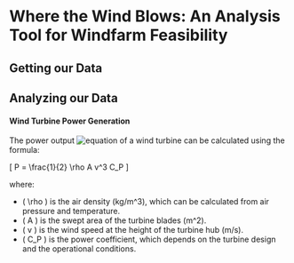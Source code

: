 # Where the Wind Blows: An Analysis Tool for Windfarm Feasibility

## Getting our Data

## Analyzing our Data

#### Wind Turbine Power Generation

The power output ![equation](https://latex.codecogs.com/svg.image?\(P\)) of a wind turbine can be calculated using the formula:

\[ P = \frac{1}{2} \rho A v^3 C_P \]

where:
- \( \rho \) is the air density (kg/m^3), which can be calculated from air pressure and temperature.
- \( A \) is the swept area of the turbine blades (m^2).
- \( v \) is the wind speed at the height of the turbine hub (m/s).
- \( C_P \) is the power coefficient, which depends on the turbine design and the operational conditions.

##